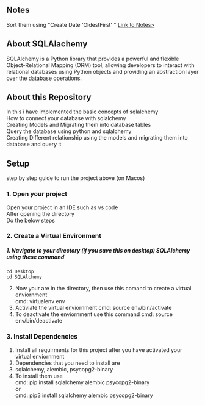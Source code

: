 ## Notes
Sort them using "Create Date 'OldestFirst' " 
<a href = "https://notebook.zoho.com/app/index.html#/shared/notebooks/r5oy24127762f107a46b281cc48001b06e11b/notecards">Link to Notes></a>

## About SQLAlachemy
SQLAlchemy is a Python library that provides a powerful and flexible Object-Relational Mapping (ORM) tool, allowing developers to interact with relational databases using Python objects and providing an abstraction layer over the database operations.

## About this Repository
In this i have implemented the basic concepts of sqlalchemy <br>
How to connect your database with sqlalchemy <br>
Creating Models and Migrating them into database tables <br>
Query the database using python and sqlalchemy <br>
Creating Different relationship using the models and migrating them into database and query it<br>

## Setup 
step by step guide to run the project above (on Macos)<br>

### 1. Open your project
Open your project in an IDE such as vs code<br> 
After opening the directory <br>
Do the below steps <br>

### 2. Create a Virtual Environment
##### 1. Navigate to your directory (if you save this on desktop) SQLAlchemy using these command<br>
    cd Desktop
    cd SQLAlchemy
2. Now your are in the directory, then use this comand to create a virtual enviornment<br>
  cmd: virtualenv env<br>
3. Activiate the virtual enviornment
  cmd: source env/bin/activate
4. To deactivate the enviornment use this command
  cmd: source env/bin/deactivate 

### 3. Install Dependencies
1. Install all requirments for this project after you have activated your virtual enviornment<br>
2. Dependencies that you need to install are <br>
3. sqlalchemy, alembic, psycopg2-binary<br>
4. To install them use <br>
  cmd: pip install sqlalchemy alembic psycopg2-binary <br>
                          or<br>
  cmd: pip3 install sqlalchemy alembic psycopg2-binary<br>

